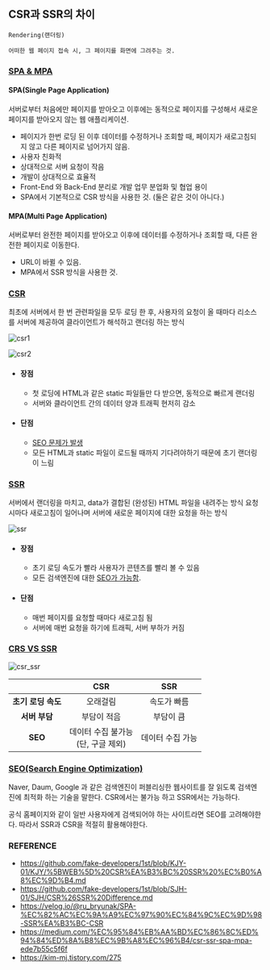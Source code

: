 ## CSR과 SSR의 차이



~~~
Rendering(랜더링)

어떠한 웹 페이지 접속 시, 그 페이지를 화면에 그려주는 것.
~~~



### <u>SPA & MPA</u>

#### SPA(Single Page Application)

서버로부터 처음에만 페이지를 받아오고 이후에는 동적으로 페이지를 구성해서 새로운 페이지를 받아오지 않는 웹 애플리케이션.

- 페이지가 한번 로딩 된 이후 데이터를 수정하거나 조회할 때, 페이지가 새로고침되지 않고 다른 페이지로 넘어가지 않음.
- 사용자 친화적
- 상대적으로 서버 요청이 작음
- 개발이 상대적으로 효율적
- Front-End 와 Back-End 분리로 개발 업무 분업화 및 협업 용이
- SPA에서 기본적으로 CSR 방식을 사용한 것. (둘은 같은 것이 아니다.)

#### MPA(Multi Page Application)

서버로부터 완전한 페이지를 받아오고 이후에 데이터를 수정하거나 조회할 때, 다른 완전한 페이지로 이동한다. 

* URL이 바뀔 수 있음.
* MPA에서 SSR 방식을 사용한 것.



### <u>CSR</u>

최초에 서버에서 한 번 관련파일을 모두 로딩 한 후, 사용자의 요청이 올 때마다 리소스를 서버에 제공하여 클라이언트가 해석하고 랜더링 하는 방식

![csr1](https://user-images.githubusercontent.com/61674527/104108645-c0d61a00-5309-11eb-9ca9-7f843daddaf2.jpg)

![csr2](https://user-images.githubusercontent.com/61674527/104108650-cd5a7280-5309-11eb-86ed-c005c48e1113.jpg)

* #### 장점

  * 첫 로딩에 HTML과 같은 static 파일들만 다 받으면, 동적으로 빠르게 랜더링 
  * 서버와 클라이언트 간의 데이터 양과 트래픽 현저히 감소

* #### 단점

  * <u>SEO 문제가 발생</u>
  * 모든 HTML과 static 파일이 로드될 때까지 기다려야하기 때문에 초기 랜더링이 느림



### <u>SSR</u>

서버에서 랜더링을 마치고, data가 결합된 (완성된) HTML 파일을 내려주는 방식
요청시마다 새로고침이 일어나며 서버에 새로운 페이지에 대한 요청을 하는 방식

![ssr](https://user-images.githubusercontent.com/61674527/104108660-dd725200-5309-11eb-9d56-c765f9166b2e.jpg)

* #### 장점

  * 초기 로딩 속도가 빨라 사용자가 콘텐츠를 빨리 볼 수 있음
  * 모든 검색엔진에 대한 <u>SEO가 가능함</u>.

* #### 단점

  * 매번 페이지를 요청할 때마다 새로고침 됨
  * 서버에 매번 요청을 하기에 트래픽, 서버 부하가 커짐



### <u>CRS VS SSR</u>

![csr_ssr](https://user-images.githubusercontent.com/61674527/104108676-eb27d780-5309-11eb-9e3e-2c752a7bffdb.jpg)

|                    |                   CSR                   |       SSR        |
| :----------------: | :-------------------------------------: | :--------------: |
| **초기 로딩 속도** |                오래걸림                 |   속도가 빠름    |
|   **서버 부담**    |               부담이 적음               |    부담이 큼     |
|      **SEO**       | 데이터 수집 불가능<br />(단, 구글 제외) | 데이터 수집 가능 |



### <u>SEO(Search Engine Optimization)</u>

Naver, Daum, Google 과 같은 검색엔진이 퍼블리싱한 웹사이트를 잘 읽도록 검색엔진에 최적화 하는 기술을 말한다.  CSR에서는 불가능 하고 SSR에서는 가능하다.

공식 홈페이지와 같이 일반 사용자에게 검색되어야 하는 사이트라면 SEO를 고려해야한다.
따라서 SSR과 CSR을 적절히 활용해야한다.





### REFERENCE

* https://github.com/fake-developers/1st/blob/KJY-01/KJY/%5BWEB%5D%20CSR%EA%B3%BC%20SSR%20%EC%B0%A8%EC%9D%B4.md
* https://github.com/fake-developers/1st/blob/SJH-01/SJH/CSR%26SSR%20Difference.md
* https://velog.io/@ru_bryunak/SPA-%EC%82%AC%EC%9A%A9%EC%97%90%EC%84%9C%EC%9D%98-SSR%EA%B3%BC-CSR
* https://medium.com/%EC%95%84%EB%AA%BD%EC%86%8C%ED%94%84%ED%8A%B8%EC%9B%A8%EC%96%B4/csr-ssr-spa-mpa-ede7b55c5f6f
* https://kim-mj.tistory.com/275